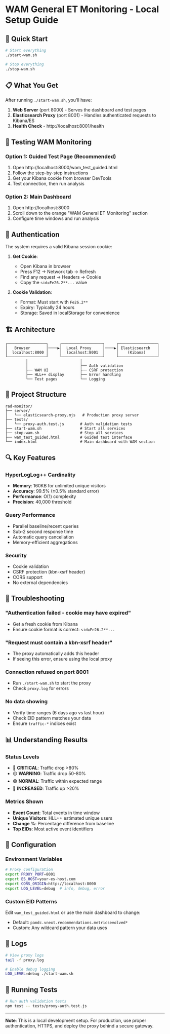 # WAM General ET Monitoring - Local Setup Guide

## 🚀 Quick Start

```bash
# Start everything
./start-wam.sh

# Stop everything
./stop-wam.sh
```

## 📋 What You Get

After running `./start-wam.sh`, you'll have:

1. **Web Server** (port 8000) - Serves the dashboard and test pages
2. **Elasticsearch Proxy** (port 8001) - Handles authenticated requests to Kibana/ES
3. **Health Check** - http://localhost:8001/health

## 🔧 Testing WAM Monitoring

### Option 1: Guided Test Page (Recommended)
1. Open http://localhost:8000/wam_test_guided.html
2. Follow the step-by-step instructions
3. Get your Kibana cookie from browser DevTools
4. Test connection, then run analysis

### Option 2: Main Dashboard
1. Open http://localhost:8000
2. Scroll down to the orange "WAM General ET Monitoring" section
3. Configure time windows and run analysis

## 🔑 Authentication

The system requires a valid Kibana session cookie:

1. **Get Cookie**:
   - Open Kibana in browser
   - Press F12 → Network tab → Refresh
   - Find any request → Headers → Cookie
   - Copy the `sid=Fe26.2**...` value

2. **Cookie Validation**:
   - Format: Must start with `Fe26.2**`
   - Expiry: Typically 24 hours
   - Storage: Saved in localStorage for convenience

## 🏗️ Architecture

```
┌─────────────────┐     ┌──────────────────┐     ┌─────────────────┐
│   Browser       │────▶│  Local Proxy     │────▶│ Elasticsearch   │
│  localhost:8000 │     │  localhost:8001  │     │    (Kibana)     │
└─────────────────┘     └──────────────────┘     └─────────────────┘
         │                       │
         │                       ├── Auth validation
         ├── WAM UI              ├── CSRF protection
         ├── HLL++ display       ├── Error handling
         └── Test pages          └── Logging
```

## 📁 Project Structure

```
rad-monitor/
├── server/
│   └── elasticsearch-proxy.mjs   # Production proxy server
├── tests/
│   └── proxy-auth.test.js       # Auth validation tests
├── start-wam.sh                 # Start all services
├── stop-wam.sh                  # Stop all services
├── wam_test_guided.html         # Guided test interface
└── index.html                   # Main dashboard with WAM section
```

## 🔍 Key Features

### HyperLogLog++ Cardinality
- **Memory**: 160KB for unlimited unique visitors
- **Accuracy**: 99.5% (±0.5% standard error)
- **Performance**: O(1) complexity
- **Precision**: 40,000 threshold

### Query Performance
- Parallel baseline/recent queries
- Sub-2 second response time
- Automatic query cancellation
- Memory-efficient aggregations

### Security
- Cookie validation
- CSRF protection (kbn-xsrf header)
- CORS support
- No external dependencies

## 🐛 Troubleshooting

### "Authentication failed - cookie may have expired"
- Get a fresh cookie from Kibana
- Ensure cookie format is correct: `sid=Fe26.2**...`

### "Request must contain a kbn-xsrf header"
- The proxy automatically adds this header
- If seeing this error, ensure using the local proxy

### Connection refused on port 8001
- Run `./start-wam.sh` to start the proxy
- Check `proxy.log` for errors

### No data showing
- Verify time ranges (6 days ago vs last hour)
- Check EID pattern matches your data
- Ensure `traffic-*` indices exist

## 📊 Understanding Results

### Status Levels
- 🔴 **CRITICAL**: Traffic drop >80%
- 🟡 **WARNING**: Traffic drop 50-80%
- 🟢 **NORMAL**: Traffic within expected range
- 🔵 **INCREASED**: Traffic up >20%

### Metrics Shown
- **Event Count**: Total events in time window
- **Unique Visitors**: HLL++ estimated unique users
- **Change %**: Percentage difference from baseline
- **Top EIDs**: Most active event identifiers

## 🔧 Configuration

### Environment Variables
```bash
# Proxy configuration
export PROXY_PORT=8001
export ES_HOST=your-es-host.com
export CORS_ORIGIN=http://localhost:8000
export LOG_LEVEL=debug  # info, debug, error
```

### Custom EID Patterns
Edit `wam_test_guided.html` or use the main dashboard to change:
- Default: `pandc.vnext.recommendations.metricsevolved*`
- Custom: Any wildcard pattern your data uses

## 📝 Logs

```bash
# View proxy logs
tail -f proxy.log

# Enable debug logging
LOG_LEVEL=debug ./start-wam.sh
```

## 🧪 Running Tests

```bash
# Run auth validation tests
npm test -- tests/proxy-auth.test.js
```

---

**Note**: This is a local development setup. For production, use proper authentication, HTTPS, and deploy the proxy behind a secure gateway.